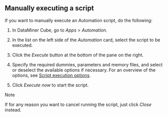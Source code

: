 ## Manually executing a script

If you want to manually execute an Automation script, do the following:

1. In DataMiner Cube, go to *Apps* > *Automation.*

2. In the list on the left side of the *Automation* card, select the script to be executed.

3. Click the *Execute* button at the bottom of the pane on the right.

4. Specify the required dummies, parameters and memory files, and select or deselect the available options if necessary. For an overview of the options, see [Script execution options](Script_execution_options.md).

5. Click *Execute now* to start the script.

> [!NOTE]
> If for any reason you want to cancel running the script, just click *Close* instead.
>
